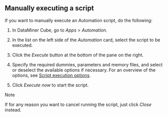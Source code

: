 ## Manually executing a script

If you want to manually execute an Automation script, do the following:

1. In DataMiner Cube, go to *Apps* > *Automation.*

2. In the list on the left side of the *Automation* card, select the script to be executed.

3. Click the *Execute* button at the bottom of the pane on the right.

4. Specify the required dummies, parameters and memory files, and select or deselect the available options if necessary. For an overview of the options, see [Script execution options](Script_execution_options.md).

5. Click *Execute now* to start the script.

> [!NOTE]
> If for any reason you want to cancel running the script, just click *Close* instead.
>
